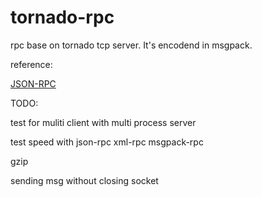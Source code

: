 # tornado-rpc
rpc base on tornado tcp server. It's encodend in msgpack.


reference:

[JSON-RPC](https://en.wikipedia.org/wiki/JSON-RPC)


TODO:

test for muliti client with multi process server

test speed with json-rpc xml-rpc msgpack-rpc

gzip

sending msg without closing socket
